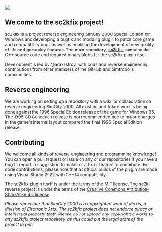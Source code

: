 ![](https://i.imgur.com/lWEMFiT.gif)

## Welcome to the sc2kfix project!
sc2kfix is a project reverse engineering SimCity 2000 Special Edition for Windows and developing a bugfix and modding plugin to patch core game and compatibility bugs as well as enabling the development of new quality of life and gameplay features. The main repository, [sc2kfix](https://github.com/sc2kfix/sc2kfix), contains the C++ source code and required binary blobs for the sc2kfix plugin itself.

Development is led by [@araxestroy](https://github.com/araxestroy), with code and reverse engineering contributions from other members of the GitHub and Simtropolis communities.

## Reverse engineering
We are working on setting up a repository with a wiki for collaboration on reverse engineering SimCity 2000. All existing and future work is being done against the 1996 Special Edition release of the game for Windows 95. The 1995 CD Collection release is not recommended due to major changes in the game's internal layout compared the final 1996 Special Edition release.

## Contributing
We welcome all kinds of reverse engineering and programming knowledge! You can open a pull request or issue on any of our repositories if you have a bug to report, a suggestion to make, or a fix or feature to contribute. For code contributions, please note that all official builds of the plugin are made using Visual Studio 2022 with C++14 compatibility.

The sc2kfix plugin itself is under the terms of the [MIT license](https://github.com/sc2kfix/sc2kfix/blob/main/LICENSE). The sc2k-reverse project is under the terms of the [Creative Commons Attribution-ShareAlike 4.0 license](https://creativecommons.org/licenses/by-sa/4.0/).

_Please remember that SimCity 2000 is a copyrighted work of Maxis, a division of Electronic Arts. The sc2kfix project does not endorse piracy or intellectual property theft. Please do not upload any copyrighted works to any sc2kfix project repository, as this could put the legal state of the project in peril._
